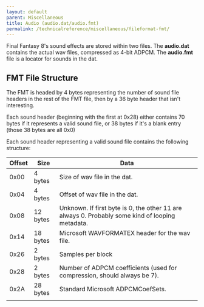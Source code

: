 ```yaml
---
layout: default
parent: Miscellaneous
title: Audio (audio.dat/audio.fmt)
permalink: /technicalreference/miscellaneous/fileformat-fmt/
---
```


Final Fantasy 8's sound effects are stored within two files. The **audio.dat** contains the actual wav files, compressed as 4-bit ADPCM. The **audio.fmt** file is a locator for sounds in the dat.

## FMT File Structure

The FMT is headed by 4 bytes representing the number of sound file headers in the rest of the FMT file, then by a 36 byte header that isn't interesting.

Each sound header (beginning with the first at 0x28) either contains 70 bytes if it represents a valid sound file, or 38 bytes if it's a blank entry (those 38 bytes are all 0x0)

Each sound header representing a valid sound file contains the following structure:

| Offset | Size     | Data                                                                                            |
|--------|----------|-------------------------------------------------------------------------------------------------|
| 0x00   | 4 bytes  | Size of wav file in the dat.                                                                    |
| 0x04   | 4 bytes  | Offset of wav file in the dat.                                                                  |
| 0x08   | 12 bytes | Unknown. If first byte is 0, the other 11 are always 0. Probably some kind of looping metadata. |
| 0x14   | 18 bytes | Microsoft WAVFORMATEX header for the wav file.                                                  |
| 0x26   | 2 bytes  | Samples per block                                                                               |
| 0x28   | 2 bytes  | Number of ADPCM coefficients (used for compression, should always be 7).                        |
| 0x2A   | 28 bytes | Standard Microsoft ADPCMCoefSets.                                                               |
|        |          |                                                                                                 |

